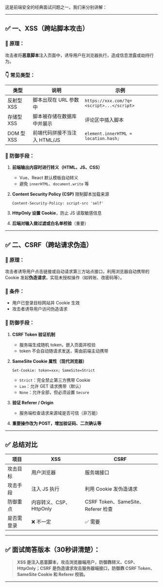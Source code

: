 这是前端安全的经典面试问题之一。我们来分别讲解：

---

## ✅ 一、XSS（跨站脚本攻击）

### 🧠 原理：

攻击者将**恶意脚本**注入页面中，诱导用户在浏览器执行，造成信息泄露或劫持行为。

### 👇 常见类型：

| 类型        | 说明                 | 示例                                        |
| --------- | ------------------ | ----------------------------------------- |
| 反射型 XSS   | 脚本出现在 URL 参数中      | `https://xxx.com/?q=<script>...</script>` |
| 存储型 XSS   | 脚本被存储在数据库中并展示      | 评论区中插入脚本                                  |
| DOM 型 XSS | 前端代码拼接不当注入 HTML/JS | `element.innerHTML = location.hash;`      |

### 🔐 防御手段：

1. **前端输出内容时进行转义（HTML、JS、CSS）**

   * Vue、React 默认模板自动转义
   * 避免 `innerHTML`、`document.write` 等

2. **Content Security Policy (CSP)** 限制脚本加载来源

   ```http
   Content-Security-Policy: script-src 'self'
   ```

3. **HttpOnly 设置 Cookie**，防止 JS 读取敏感信息

4. **后端对输入做过滤或白名单校验**（重要）

---

## ✅ 二、CSRF（跨站请求伪造）

### 🧠 原理：

攻击者诱导用户点击链接或自动请求第三方站点接口，利用浏览器自动携带的 Cookie 发起**伪造请求**，实现未授权操作（如转账、改密码等）。

### 🎯 条件：

* 用户已登录目标网站并 Cookie 生效
* 攻击者诱导用户访问伪造请求

### 🔐 防御手段：

1. **CSRF Token 验证机制**

   * 服务端生成随机 token，嵌入页面并校验
   * token 不会自动随请求发送，需由前端主动携带

2. **SameSite Cookie 属性（现代浏览器）**

   ```http
   Set-Cookie: token=xxx; SameSite=Strict
   ```

   * `Strict`：完全禁止第三方携带 Cookie
   * `Lax`：允许 GET 请求携带（默认）
   * `None`：允许全部，但必须设置 `Secure`

3. **验证 Referer / Origin**

   * 服务端检查请求来源域是否可信（非万能）

4. **重要操作改为 POST，增加验证码、二次确认等**

---

## ✅ 总结对比

| 项目    | XSS               | CSRF                           |
| ----- | ----------------- | ------------------------------ |
| 攻击目标  | 用户浏览器             | 服务端接口                          |
| 攻击手段  | 注入 JS 执行          | 利用 Cookie 发伪造请求                |
| 防御重点  | 内容转义、CSP、HttpOnly | CSRF Token、SameSite、Referer 检查 |
| 是否需登录 | ❌ 不一定             | ✅ 需要                           |

---

## ✅ 面试简答版本（30秒讲清楚）：

> **XSS 是注入恶意脚本，攻击浏览器端用户，防御靠转义、CSP、HttpOnly；CSRF 是伪造请求攻击服务器端接口，防御靠 CSRF Token、SameSite Cookie 和 Referer 校验。**

---